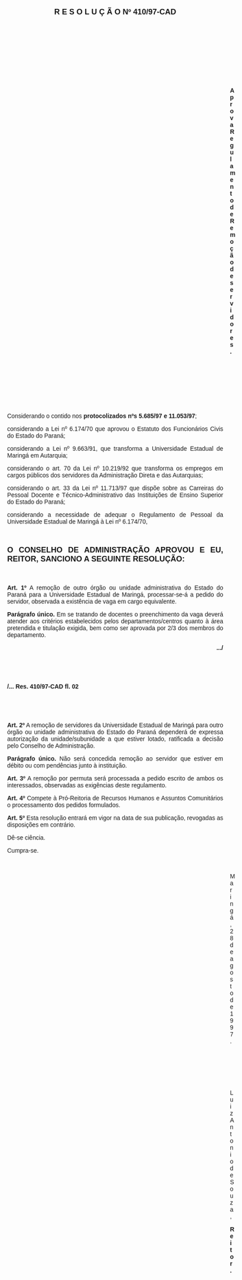 <BODY>

<B><FONT FACE="Arial" SIZE=4><P ALIGN="CENTER">R E S O L U &Ccedil; &Atilde; O   Nº 410/97-CAD</P>
</B></FONT><FONT FACE="Arial">
<P>&nbsp;</P>
<P>&nbsp;</P>
<P>&nbsp;</P>
<P>&nbsp;</P>
<P>&nbsp;</P><DIR>
<DIR>
<DIR>
<DIR>
<DIR>
<DIR>
<DIR>
<DIR>
<DIR>
<DIR>
<DIR>
<DIR>
<DIR>

<B><P ALIGN="JUSTIFY">Aprova Regulamento de Remo&ccedil;&atilde;o de servidores.</P>
</B>
<P>&nbsp;</P>
<P>&nbsp;</P>
<P ALIGN="JUSTIFY">&nbsp;</P>
<P>&nbsp;</P></DIR>
</DIR>
</DIR>
</DIR>
</DIR>
</DIR>
</DIR>
</DIR>
</DIR>
</DIR>
</DIR>
</DIR>
</DIR>

<P ALIGN="JUSTIFY">&#9;&#9;Considerando o contido nos <B>protocolizados nºs 5.685/97 e 11.053/97</B>;</P>
<P ALIGN="JUSTIFY">&#9;&#9;considerando a Lei nº 6.174/70 que aprovou o Estatuto dos Funcion&aacute;rios Civis do Estado do Paran&aacute;;</P>
<P ALIGN="JUSTIFY">&#9;&#9;considerando a Lei nº 9.663/91, que transforma a Universidade Estadual de Maring&aacute; em Autarquia;</P>
<P ALIGN="JUSTIFY">&#9;&#9;considerando o art. 70 da Lei nº 10.219/92 que transforma os empregos em cargos p&uacute;blicos dos servidores da Administra&ccedil;&atilde;o Direta e das Autarquias;</P>
<P ALIGN="JUSTIFY">&#9;&#9;considerando o art. 33 da Lei nº 11.713/97 que disp&otilde;e sobre as Carreiras do Pessoal Docente e T&eacute;cnico-Administrativo das Institui&ccedil;&otilde;es de Ensino Superior do Estado do Paran&aacute;;</P>
<P ALIGN="JUSTIFY">&#9;&#9;considerando a necessidade de adequar o Regulamento de Pessoal da Universidade Estadual de Maring&aacute; &agrave; Lei nº 6.174/70,</P>
<P ALIGN="JUSTIFY"></P>
<P ALIGN="JUSTIFY">&nbsp;</P>
</FONT><B><FONT FACE="Arial" SIZE=4><P ALIGN="JUSTIFY">O CONSELHO DE ADMINISTRA&Ccedil;&Atilde;O APROVOU E EU, REITOR, SANCIONO A SEGUINTE RESOLU&Ccedil;&Atilde;O:</P>
</B></FONT><FONT FACE="Arial"><P ALIGN="JUSTIFY"></P>
<P ALIGN="JUSTIFY">&nbsp;</P>
<P ALIGN="JUSTIFY">&#9;&#9;<B>Art. 1º</B> A remo&ccedil;&atilde;o de outro &oacute;rg&atilde;o ou unidade administrativa do Estado do Paran&aacute; para a Universidade Estadual de Maring&aacute;, processar-se-&aacute; a pedido do servidor, observada a exist&ecirc;ncia de vaga em cargo equivalente.</P>
<P ALIGN="JUSTIFY">&#9;&#9;<B>Par&aacute;grafo &uacute;nico.</B> Em se tratando de docentes o preenchimento da vaga dever&aacute; atender aos crit&eacute;rios estabelecidos pelos departamentos/centros quanto &agrave; &aacute;rea pretendida e titula&ccedil;&atilde;o exigida, bem como ser aprovada por 2/3 dos membros do departamento.</P>
<P ALIGN="JUSTIFY"></P>
<B><P ALIGN="RIGHT">.../</P>
</B><P ALIGN="JUSTIFY"></P>
<P ALIGN="JUSTIFY">&nbsp;</P>
<P ALIGN="JUSTIFY">&nbsp;</P>
<B><P ALIGN="JUSTIFY">/... Res. 410/97-CAD                                                                                        fl. 02</P>
</B><P ALIGN="JUSTIFY"></P>
<P ALIGN="JUSTIFY">&nbsp;</P>
<P ALIGN="JUSTIFY">&nbsp;</P>
<P ALIGN="JUSTIFY">&#9;&#9;<B>Art. 2º</B> A remo&ccedil;&atilde;o de servidores da Universidade Estadual de Maring&aacute; para outro &oacute;rg&atilde;o ou unidade administrativa do Estado do Paran&aacute; depender&aacute; de expressa autoriza&ccedil;&atilde;o da unidade/subunidade a que estiver lotado, ratificada a decis&atilde;o pelo Conselho de Administra&ccedil;&atilde;o.</P>
<P ALIGN="JUSTIFY">&#9;&#9;<B>Par&aacute;grafo &uacute;nico.</B> N&atilde;o ser&aacute; concedida remo&ccedil;&atilde;o ao servidor que estiver em d&eacute;bito ou com pend&ecirc;ncias junto &agrave; institui&ccedil;&atilde;o.</P>
<P ALIGN="JUSTIFY">&#9;&#9;<B>Art. 3º</B> A remo&ccedil;&atilde;o por permuta ser&aacute; processada a pedido escrito de ambos os interessados, observadas as exig&ecirc;ncias deste regulamento.</P>
<P ALIGN="JUSTIFY">&#9;&#9;<B>Art. 4º</B> Compete &agrave; Pr&oacute;-Reitoria de Recursos Humanos e Assuntos Comunit&aacute;rios o processamento dos pedidos formulados.</P>
<P ALIGN="JUSTIFY">&#9;&#9;<B>Art. 5º</B> Esta resolu&ccedil;&atilde;o entrar&aacute; em vigor na data de sua publica&ccedil;&atilde;o, revogadas as disposi&ccedil;&otilde;es em contr&aacute;rio.</P>
<P>&#9;&#9;D&ecirc;-se ci&ecirc;ncia.</P>
<P>&#9;&#9;Cumpra-se.</P>

<P>&nbsp;</P><DIR>
<DIR>
<DIR>
<DIR>
<DIR>
<DIR>
<DIR>
<DIR>
<DIR>
<DIR>
<DIR>
<DIR>
<DIR>

<P>Maring&aacute;, 28 de agosto de 1997.</P>

<P>&nbsp;</P>
<P>&nbsp;</P>
<P>&nbsp;</P>
<P>Luiz Antonio de Souza,</P>
<B><P>Reitor.</P></DIR>
</DIR>
</DIR>
</DIR>
</DIR>
</DIR>
</DIR>
</DIR>
</DIR>
</DIR>
</DIR>
</DIR>
</DIR>
</B></FONT></BODY>
